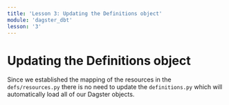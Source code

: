 ```yaml
---
title: 'Lesson 3: Updating the Definitions object'
module: 'dagster_dbt'
lesson: '3'
---
```


# Updating the Definitions object

Since we established the mapping of the resources in the `defs/resources.py` there is no need to update the `definitions.py` which will automatically load all of our Dagster objects.
